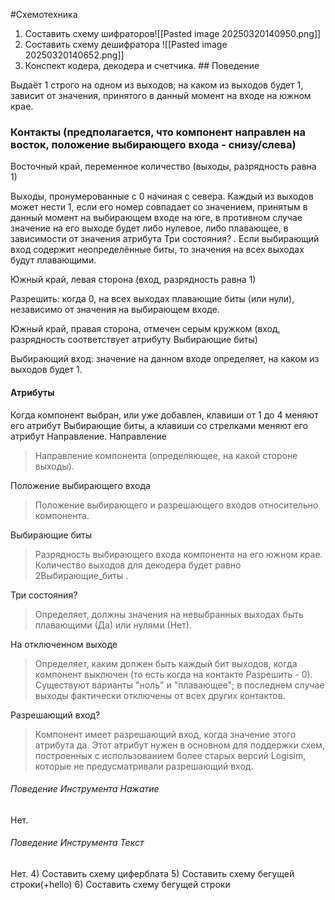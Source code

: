 #Схемотехника
1) Составить схему шифраторов![[Pasted image 20250320140950.png]]
2) Составить схему дешифратора ![[Pasted image 20250320140652.png]]
3) Конспект кодера, декодера и счетчика. ## Поведение

Выдаёт 1 строго на одном из выходов; на каком из выходов будет 1, зависит от значения, принятого в данный момент на входе на южном крае.

### Контакты (предполагается, что компонент направлен на восток, положение выбирающего входа - снизу/слева)

Восточный край, переменное количество (выходы, разрядность равна 1)

Выходы, пронумерованные с 0 начиная с севера. Каждый из выходов может нести 1, если его номер совпадает со значением, принятым в данный момент на выбирающем входе на юге, в противном случае значение на его выходе будет либо нулевое, либо плавающее, в зависимости от значения атрибута Три состояния? . Если выбирающий вход содержит неопределённые биты, то значения на всех выходах будут плавающими.

Южный край, левая сторона (вход, разрядность равна 1)

Разрешить: когда 0, на всех выходах плавающие биты (или нули), независимо от значения на выбирающем входе.

Южный край, правая сторона, отмечен серым кружком (вход, разрядность соответствует атрибуту Выбирающие биты)

Выбирающий вход: значение на данном входе определяет, на каком из выходов будет 1.

#### Атрибуты

Когда компонент выбран, или уже добавлен, клавиши от 1 до 4 меняют его атрибут Выбирающие биты, а клавиши со стрелками меняют его атрибут Направление.
Направление
> Направление компонента (определяющее, на какой стороне выходы).

Положение выбирающего входа
>Положение выбирающего и разрешающего входов относительно компонента.

Выбирающие биты
>Разрядность выбирающего входа компонента на его южном крае. Количество выходов для декодера будет равно 2Выбирающие_биты .

Три состояния?
>Определяет, должны значения на невыбранных выходах быть плавающими (Да) или нулями (Нет).

На отключенном выходе
>Определяет, каким должен быть каждый бит выходов, когда компонент выключен (то есть когда на контакте Разрешить - 0). Существуют варианты "ноль" и "плавающее"; в последнем случае выходы фактически отключены от всех других контактов.

Разрешающий вход?
>Компонент имеет разрешающий вход, когда значение этого атрибута да. Этот атрибут нужен в основном для поддержки схем, построенных с использованием более старых версий Logisim, которые не предусматривали разрешающий вход.
###### Поведение Инструмента Нажатие
Нет.
###### Поведение Инструмента Текст
Нет.
4) Составить схему циферблата
5) Составить схему бегущей строки(+hello)
6) Составить схему бегущей строки
